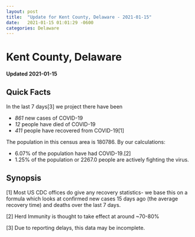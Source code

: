```yaml
---
layout: post
title:  "Update for Kent County, Delaware - 2021-01-15"
date:   2021-01-15 01:01:29 -0600
categories: Delaware
---
```


# Kent County, Delaware
#### Updated 2021-01-15

## Quick Facts

In the last 7 days[3] we project there have been
- *861* new cases of COVID-19
- *12* people have died of COVID-19
- *411* people have recovered from COVID-19[1]

The population in this census area is 180786. By our calculations:
- 6.07% of the population have had COVID-19.[2]
- 1.25% of the population or 2267.0 people are actively fighting the virus.

## Synopsis




[1] Most US CDC offices do give any recovery statistics- we base this on a formula which looks at confirmed new cases
15 days ago (the average recovery time) and deaths over the last 7 days.

[2] Herd Immunity is thought to take effect at around ~70-80%

[3] Due to reporting delays, this data may be incomplete.
 
    